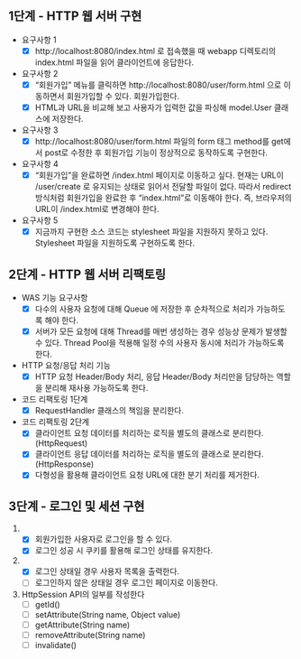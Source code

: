 ## 1단계 - HTTP 웹 서버 구현

- 요구사항 1
    - [x] http://localhost:8080/index.html 로 접속했을 때 webapp 디렉토리의 index.html 파일을 읽어 클라이언트에 응답한다.
- 요구사항 2
    - [x] “회원가입” 메뉴를 클릭하면 http://localhost:8080/user/form.html 으로 이동하면서 회원가입할 수 있다. 회원가입한다.
    - [x] HTML과 URL을 비교해 보고 사용자가 입력한 값을 파싱해 model.User 클래스에 저장한다.
- 요구사항 3
    - [x] http://localhost:8080/user/form.html 파일의 form 태그 method를 get에서 post로 수정한 후 회원가입 기능이 정상적으로 동작하도록 구현한다.
- 요구사항 4
    - [x] “회원가입”을 완료하면 /index.html 페이지로 이동하고 싶다. 현재는 URL이 /user/create 로 유지되는 상태로 읽어서 전달할 파일이 없다. 따라서 redirect 방식처럼 회원가입을 완료한 후 “index.html”로 이동해야 한다. 즉, 브라우저의 URL이 /index.html로 변경해야 한다.
- 요구사항 5
    - [x] 지금까지 구현한 소스 코드는 stylesheet 파일을 지원하지 못하고 있다. Stylesheet 파일을 지원하도록 구현하도록 한다.
        
## 2단계 - HTTP 웹 서버 리팩토링
- WAS 기능 요구사항
    - [x] 다수의 사용자 요청에 대해 Queue 에 저장한 후 순차적으로 처리가 가능하도록 해야 한다.
    - [x] 서버가 모든 요청에 대해 Thread를 매번 생성하는 경우 성능상 문제가 발생할 수 있다. Thread Pool을 적용해 일정 수의 사용자 동시에 처리가 가능하도록 한다.
- HTTP 요청/응답 처리 기능
    - [x] HTTP 요청 Header/Body 처리, 응답 Header/Body 처리만을 담당하는 역할을 분리해 재사용 가능하도록 한다.
- 코드 리팩토링 1단계
    - [x] RequestHandler 클래스의 책임을 분리한다.
- 코드 리팩토링 2단계
    - [x] 클라이언트 요청 데이터를 처리하는 로직을 별도의 클래스로 분리한다.(HttpRequest)
    - [x] 클라이언트 응답 데이터를 처리하는 로직을 별도의 클래스로 분리한다.(HttpResponse)
    - [x] 다형성을 활용해 클라이언트 요청 URL에 대한 분기 처리를 제거한다.
    
## 3단계 - 로그인 및 세션 구현
1. - [x] 회원가입한 사용자로 로그인을 할 수 있다.
   - [x] 로그인 성공 시 쿠키를 활용해 로그인 상태를 유지한다.
2. - [x] 로그인 상태일 경우 사용자 목록을 출력한다.
   - [ ] 로그인하지 않은 상태일 경우 로그인 페이지로 이동한다.
3. HttpSession API의 일부를 작성한다
    - [ ] getId()
    - [ ] setAttribute(String name, Object value)
    - [ ] getAttribute(String name)
    - [ ] removeAttribute(String name)
    - [ ] invalidate()